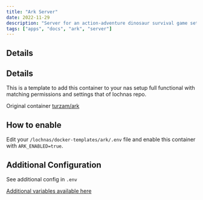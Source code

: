 ```yaml
---
title: "Ark Server"
date: 2022-11-29
description: "Server for an action-adventure dinosaur survival game set in an open world environment"
tags: ["apps", "docs", "ark", "server"]
---
```


## Details

## Details

This is a template to add this container to your nas setup full functional with matching permissions and settings that of lochnas repo.

Original container [turzam/ark](https://hub.docker.com/r/turzam/ark)

## How to enable

Edit your `/lochnas/docker-templates/ark/.env` file and enable this container with `ARK_ENABLED=true`. 

## Additional Configuration

See additional config in `.env`

[Additional variables available here](https://hub.docker.com/r/turzam/ark)